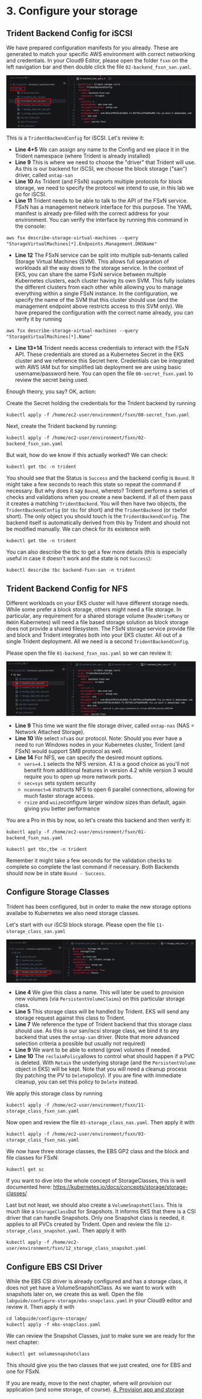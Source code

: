 # 3. Configure your storage

## Trident Backend Config for iSCSI

We have prepared configuration manifests for you already. These are generated to match your specific AWS environment with correct networking and credentials. In your Cloud9 Editor, please open the folder `fsxn` on the left navigation bar and then double click the file `02-backend_fsxn_san.yaml`.

![](/labguide/images/Cloud9-backend-san.png)

This is a `TridentBackendConfig` for iSCSI. Let's review it:

- **Line 4+5** We can assign any name to the Config and we place it in the Trident namespace (where Trident is already installed)
- **Line 9** This is where we need to choose the "driver" that Trident will use. As this is our backend for iSCSI, we choose the block storage ("san") driver, called `ontap-san`
- **Line 10** As Trident (and FSxN) supports multiple protocols for block storage, we need to specify the protocol we intend to use, in this lab we go for iSCSI.
- **Line 11** Trident needs to be able to talk to the API of the FSxN service. FSxN has a management network interface for this purpose. The YAML manifest is already pre-filled with the correct address for your environment. You can verify the interface by running this command in the console:

```console
aws fsx describe-storage-virtual-machines --query "StorageVirtualMachines[*].Endpoints.Management.DNSName"
```

- **Line 12** The FSxN service can be split into multiple sub-tenants called Storage Virtual Machines (SVM). This allows full separation of workloads all the way down to the storage service. In the context of EKS, you can share the same FSxN service between multiple Kubernetes clusters, each cluster having its own SVM. This fully isolates the different clusters from each other while allowing you to manage everything within a single FSxN instance. In the configuration, we specify the name of the SVM that this cluster should use (and the management endpoint above restricts access to this SVM only). We have prepared the configuration with the correct name already, you can verify it by running

```console
aws fsx describe-storage-virtual-machines --query "StorageVirtualMachines[*].Name"
```

- **Line 13+14** Trident needs access credentials to interact with the FSxN API. These credentials are stored as a Kubernetes Secret in the EKS cluster and we reference this Secret here. Credentials can be integrated with AWS IAM but for simplified lab deployment we are using basic username/password here. You can open the file `00-secret_fsxn.yaml` to review the secret being used.

Enough theory, you say? OK, action:

Create the Secret holding the credentials for the Trident backend by running

```console
kubectl apply -f /home/ec2-user/environment/fsxn/00-secret_fsxn.yaml
```

Next, create the Trident backend by running:

```console
kubectl apply -f /home/ec2-user/environment/fsxn/02-backend_fsxn_san.yaml
```

But wait, how do we know if this actually worked? We can check:

```console
kubectl get tbc -n trident
```

You should see that the Status is `Success` and the backend config is `Bound`. It might take a few seconds to reach this state so repeat the command if necessary. But why does it say `Bound`, whereto? Trident performs a series of checks and validations when you create a new backend. if all of them pass it creates a matching `TridentBackend`. You will then have two objects, the `TridentBackendConfig` (or `tbc` for short) and the `TridentBackend` (or `tbe`for short). The only object you should touch is the `TridentBackendConfig`. The backend itself is automatically derived from this by Trident and should not be modified manually. We can check for its existence with

```console
kubectl get tbe -n trident
```

You can also describe the tbc to get a few more details (this is especially useful in case it doesn't work and the state is not `Success`):

```console
kubectl describe tbc backend-fsxn-san -n trident
```

## Trident Backend Config for NFS

Different workloads on your EKS cluster will have different storage needs. While some prefer a block storage, others might need a file storage. In particular, any requirement for a shared storage volume (`ReadWriteMany` or `RWX`in Kubernetes) will need a file based storage solution as block storage does not provide a shared filesystem. The FSxN storage service provide file and block and Trident integrates both into your EKS cluster. All out of a single Trident deployment. All we need is a second `TridentBackendConfig`.

Please open the file `01-backend_fsxn_nas.yaml` so we can review it:

![](/labguide/images/Cloud9-backend-nas.png)

- **Line 9** This time we want the file storage driver, called `ontap-nas` (NAS = Network Attached Storage).
- **Line 10** We select `nfs`as our protocol. Note: Should you ever have a need to run Windows nodes in your Kubernetes cluster, Trident (and FSxN) would support SMB protocol as well.
- **Line 14** For NFS, we can specify the desired mount options.
  - `vers=4.1` selects the NFS version. 4.1 is a good choice as you'll not benefit from additional features in version 4.2 while version 3 would require you to open up more network ports.
  - `sec=sys` sets system security
  - `nconnect=6` instructs NFS to open 6 parallel connections, allowing for much faster storage access.
  - `rsize` and `wsize`configure larger window sizes than default, again giving you better performance

You are a Pro in this by now, so let's create this backend and then verify it:

```console
kubectl apply -f /home/ec2-user/environment/fsxn/01-backend_fsxn_nas.yaml
```

```console
kubectl get tbc,tbe -n trident
```

Remember it might take a few seconds for the validation checks to complete so complete the last command if necessary. Both Backends should now be in state `Bound - Success`.

## Configure Storage Classes

Trident has been configured, but in order to make the new storage options availabe to Kubernetes we also need storage classes.

Let's start with our iSCSI block storage. Please open the file `11-storage_class_san.yaml`

![](/labguide/images/Cloud9-backend-sc-san.png)

- **Line 4** We give this class a name. This will later be used to provision new volumes (via `PersistentVolumeClaims`) on this particular storage class.
- **Line 5** This storage class will be handled by Trident. EKS will send any storage request against this class to Trident.
- **Line 7** We reference the type of Trident backend that this storage class should use. As this is our san/iscsi storage class, we bind it to any backend that uses the `ontap-san` driver. (Note that more advanced selection criteria a possible but usually not required)
- **Line 9** We want to be able to extend (grow) volumes if needed.
- **Line 10** The `reclaimPolicy`allows to control what should happen if a PVC is deleted. With `Retain` the underlying storage (and the `PersistentVolume` object in EKS) will be kept. Note that you will need a cleanup process (by patching the PV to `Delete`policy). If you are fine with immediate cleanup, you can set this policy to `Delete` instead.

We apply this storage class by running

```console
kubectl apply -f /home/ec2-user/environment/fsxn/11-storage_class_fsxn_san.yaml
```

Now open and review the file `03-storage_class_nas.yaml`. Then apply it with

```console
kubectl apply -f /home/ec2-user/environment/fsxn/03-storage_class_fsxn_nas.yaml
```

We now have three storage classes, the EBS GP2 class and the block and file classes for FSxN:

```console
kubectl get sc
```

If you want to dive into the whole concept of StorageClasses, this is well documented here: https://kubernetes.io/docs/concepts/storage/storage-classes/

Last but not least, we should also create a `VolumeSnapshotClass`. This is much like a `StorageClass`but for Snapshots. It informs EKS that there is a CSI driver that can handle Snapshots. Only one Snapshot class is needed, it applies to all PVCs created by Trident. Open and review the file `12-storage_class_snapshot.yaml`. Then apply it with

```console
kubectl apply -f /home/ec2-user/environment/fsxn/12_storage_class_snapshot.yaml
```

## Configure EBS CSI Driver

While the EBS CSI driver is already configured and has a storage class, it does not yet have a VolumeSnapshotClass. As we want to work with snapshots later on, we create this as well. Open the file `labguide/configure-storage/ebs-snapclass.yaml` in your Cloud9 editor and review it. Then apply it with

```console
cd labguide/configure-storage/
kubectl apply -f ebs-snapclass.yaml
```

We can review the Snapshot Classes, just to make sure we are ready for the next chapter:

```console
kubectl get volumesnapshotclass
```

This should give you the two classes that we just created, one for EBS and one for FSxN.

If you are ready, move to the next chapter, where will provision our application (and some storage, of course). [4. Provision app and storage](/labguide/provisining-demoapp)
